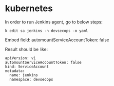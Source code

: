 # kubernetes
In order to run Jenkins agent, go to below steps:
```
k edit sa jenkins -n devsecops -o yaml
```
Embed field: automountServiceAccountToken: false

Result should be like:
```
apiVersion: v1
automountServiceAccountToken: false
kind: ServiceAccount
metadata:
  name: jenkins
  namespace: devsecops
```

